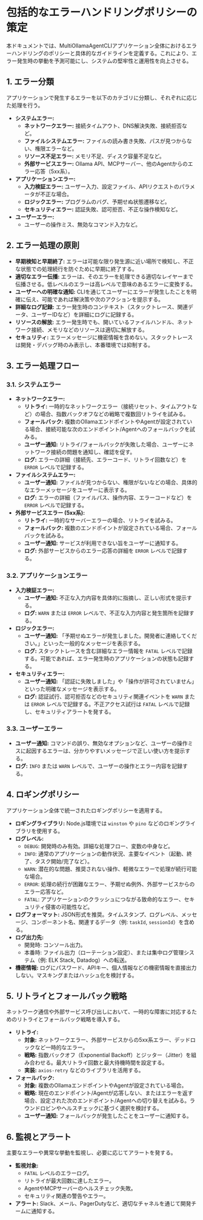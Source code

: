 # 包括的なエラーハンドリングポリシーの策定

本ドキュメントでは、MultiOllamaAgentCLIアプリケーション全体におけるエラーハンドリングのポリシーと具体的なガイドラインを定義する。これにより、エラー発生時の挙動を予測可能にし、システムの堅牢性と運用性を向上させる。

## 1. エラー分類

アプリケーションで発生するエラーを以下のカテゴリに分類し、それぞれに応じた処理を行う。

*   **システムエラー:**
    *   **ネットワークエラー:** 接続タイムアウト、DNS解決失敗、接続拒否など。
    *   **ファイルシステムエラー:** ファイルの読み書き失敗、パスが見つからない、権限エラーなど。
    *   **リソース不足エラー:** メモリ不足、ディスク容量不足など。
    *   **外部サービスエラー:** Ollama API、MCPサーバー、他のAgentからのエラー応答（5xx系）。
*   **アプリケーションエラー:**
    *   **入力検証エラー:** ユーザー入力、設定ファイル、APIリクエストのパラメータが不正な場合。
    *   **ロジックエラー:** プログラムのバグ、予期せぬ状態遷移など。
    *   **セキュリティエラー:** 認証失敗、認可拒否、不正な操作検知など。
*   **ユーザーエラー:**
    *   ユーザーの操作ミス、無効なコマンド入力など。

## 2. エラー処理の原則

*   **早期検知と早期終了:** エラーは可能な限り発生源に近い場所で検知し、不正な状態での処理続行を防ぐために早期に終了する。
*   **適切なエラー伝播:** エラーは、そのエラーを処理できる適切なレイヤーまで伝播させる。低レベルのエラーは高レベルで意味のあるエラーに変換する。
*   **ユーザーへの明確な通知:** CLIを通じてユーザーにエラーが発生したことを明確に伝え、可能であれば解決策や次のアクションを提示する。
*   **詳細なログ記録:** エラー発生時のコンテキスト（スタックトレース、関連データ、ユーザーIDなど）を詳細にログに記録する。
*   **リソースの解放:** エラー発生時でも、開いているファイルハンドル、ネットワーク接続、メモリなどのリソースは適切に解放する。
*   **セキュリティ:** エラーメッセージに機密情報を含めない。スタックトレースは開発・デバッグ時のみ表示し、本番環境では抑制する。

## 3. エラー処理フロー

### 3.1. システムエラー

*   **ネットワークエラー:**
    *   **リトライ:** 一時的なネットワークエラー（接続リセット、タイムアウトなど）の場合、指数バックオフなどの戦略で複数回リトライを試みる。
    *   **フォールバック:** 複数のOllamaエンドポイントやAgentが設定されている場合、接続可能な次のエンドポイント/Agentへのフォールバックを試みる。
    *   **ユーザー通知:** リトライ/フォールバックが失敗した場合、ユーザーにネットワーク接続の問題を通知し、確認を促す。
    *   **ログ:** エラーの詳細（接続先、エラーコード、リトライ回数など）を `ERROR` レベルで記録する。
*   **ファイルシステムエラー:**
    *   **ユーザー通知:** ファイルが見つからない、権限がないなどの場合、具体的なエラーメッセージをユーザーに表示する。
    *   **ログ:** エラーの詳細（ファイルパス、操作内容、エラーコードなど）を `ERROR` レベルで記録する。
*   **外部サービスエラー (5xx系):**
    *   **リトライ:** 一時的なサーバーエラーの場合、リトライを試みる。
    *   **フォールバック:** 複数のエンドポイントが設定されている場合、フォールバックを試みる。
    *   **ユーザー通知:** サービスが利用できない旨をユーザーに通知する。
    *   **ログ:** 外部サービスからのエラー応答の詳細を `ERROR` レベルで記録する。

### 3.2. アプリケーションエラー

*   **入力検証エラー:**
    *   **ユーザー通知:** 不正な入力内容を具体的に指摘し、正しい形式を提示する。
    *   **ログ:** `WARN` または `ERROR` レベルで、不正な入力内容と発生箇所を記録する。
*   **ロジックエラー:**
    *   **ユーザー通知:** 「予期せぬエラーが発生しました。開発者に連絡してください。」といった一般的なメッセージを表示する。
    *   **ログ:** スタックトレースを含む詳細なエラー情報を `FATAL` レベルで記録する。可能であれば、エラー発生時のアプリケーションの状態も記録する。
*   **セキュリティエラー:**
    *   **ユーザー通知:** 「認証に失敗しました」や「操作が許可されていません」といった明確なメッセージを表示する。
    *   **ログ:** 認証試行、認可拒否などのセキュリティ関連イベントを `WARN` または `ERROR` レベルで記録する。不正アクセス試行は `FATAL` レベルで記録し、セキュリティアラートを発する。

### 3.3. ユーザーエラー

*   **ユーザー通知:** コマンドの誤り、無効なオプションなど、ユーザーの操作ミスに起因するエラーは、分かりやすいメッセージで正しい使い方を提示する。
*   **ログ:** `INFO` または `WARN` レベルで、ユーザーの操作とエラー内容を記録する。

## 4. ロギングポリシー

アプリケーション全体で統一されたロギングポリシーを適用する。

*   **ロギングライブラリ:** Node.js環境では `winston` や `pino` などのロギングライブラリを使用する。
*   **ログレベル:**
    *   `DEBUG`: 開発時のみ有効。詳細な処理フロー、変数の中身など。
    *   `INFO`: 通常のアプリケーションの動作状況、主要なイベント（起動、終了、タスク開始/完了など）。
    *   `WARN`: 潜在的な問題、推奨されない操作、軽微なエラーで処理が続行可能な場合。
    *   `ERROR`: 処理の続行が困難なエラー、予期せぬ例外、外部サービスからのエラー応答など。
    *   `FATAL`: アプリケーションのクラッシュにつながる致命的なエラー、セキュリティ侵害の可能性など。
*   **ログフォーマット:** JSON形式を推奨。タイムスタンプ、ログレベル、メッセージ、コンポーネント名、関連するデータ（例: `taskId`, `sessionId`）を含める。
*   **ログ出力先:**
    *   開発時: コンソール出力。
    *   本番時: ファイル出力（ローテーション設定）、または集中ログ管理システム（例: ELK Stack, Datadog）への転送。
*   **機密情報:** ログにパスワード、APIキー、個人情報などの機密情報を直接出力しない。マスキングまたはハッシュ化を検討する。

## 5. リトライとフォールバック戦略

ネットワーク通信や外部サービス呼び出しにおいて、一時的な障害に対応するためのリトライとフォールバック戦略を導入する。

*   **リトライ:**
    *   **対象:** ネットワークエラー、外部サービスからの5xx系エラー、デッドロックなど一時的なエラー。
    *   **戦略:** 指数バックオフ（Exponential Backoff）とジッター（Jitter）を組み合わせる。最大リトライ回数と最大待機時間を設定する。
    *   **実装:** `axios-retry` などのライブラリを活用する。
*   **フォールバック:**
    *   **対象:** 複数のOllamaエンドポイントやAgentが設定されている場合。
    *   **戦略:** 現在のエンドポイント/Agentが応答しない、またはエラーを返す場合、設定された次のエンドポイント/Agentへの切り替えを試みる。ラウンドロビンやヘルスチェックに基づく選択を検討する。
    *   **ユーザー通知:** フォールバックが発生したことをユーザーに通知する。

## 6. 監視とアラート

主要なエラーや異常な挙動を監視し、必要に応じてアラートを発する。

*   **監視対象:**
    *   `FATAL` レベルのエラーログ。
    *   リトライが最大回数に達したエラー。
    *   AgentやMCPサーバーのヘルスチェック失敗。
    *   セキュリティ関連の警告やエラー。
*   **アラート:** Slack、メール、PagerDutyなど、適切なチャネルを通じて開発チームに通知する。
